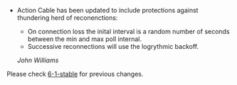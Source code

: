 *   Action Cable has been updated to include protections against thundering herd of reconenctions:

    * On connection loss the inital interval is a random number of seconds between the min and max poll internal. 
    * Successive reconnections will use the logrythmic backoff. 

    *John Williams*


Please check [6-1-stable](https://github.com/rails/rails/blob/6-1-stable/actioncable/CHANGELOG.md) for previous changes.
